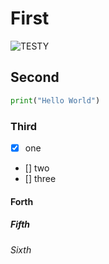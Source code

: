 # First
![TESTY](https://encrypted-tbn0.gstatic.com/images?q=tbn:ANd9GcSqQXCfw2Ulfrfe1xG2NGkSe7FOnT0h9AEjcQ&s)
## Second
``` python
print("Hello World")
```
### Third
- [x] one
- [] two
- [] three
#### Forth
##### Fifth
###### Sixth
